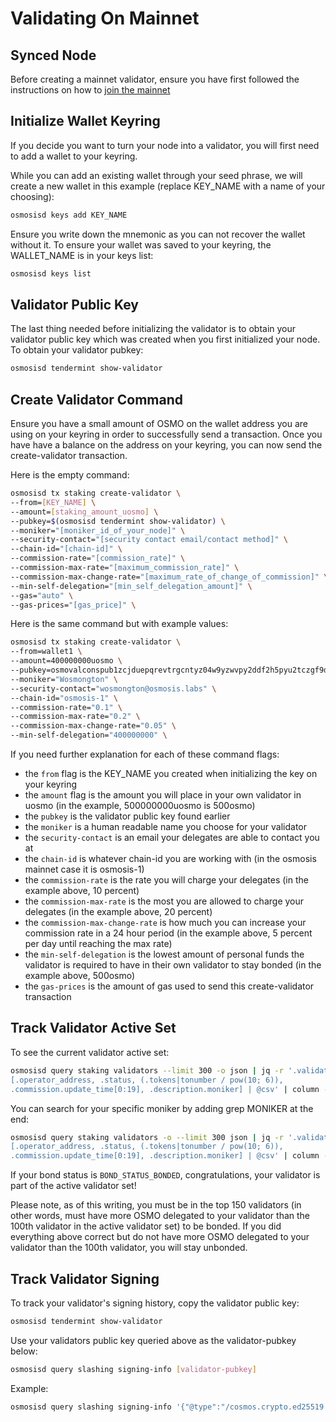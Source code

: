 # Validating On Mainnet

## Synced Node

Before creating a mainnet validator, ensure you have first followed the instructions on how to [join the mainnet](/networks/join-mainnet)

## Initialize Wallet Keyring

If you decide you want to turn your node into a validator, you will first need to add a wallet to your keyring.

While you can add an existing wallet through your seed phrase, we will create a new wallet in this example (replace KEY_NAME with a name of your choosing):

```bash
osmosisd keys add KEY_NAME
```
Ensure you write down the mnemonic as you can not recover the wallet without it. To ensure your wallet was saved to your keyring, the WALLET_NAME is in your keys list:

```bash
osmosisd keys list
```

## Validator Public Key

The last thing needed before initializing the validator is to obtain your validator public key which was created when you first initialized your node. To obtain your validator pubkey:

```bash
osmosisd tendermint show-validator
```

## Create Validator Command

Ensure you have a small amount of OSMO on the wallet address you are using on your keyring in order to successfully send a transaction. Once you have have a balance on the address on your keyring, you can now send the create-validator transaction.

Here is the empty command:

```bash
osmosisd tx staking create-validator \
--from=[KEY_NAME] \
--amount=[staking_amount_uosmo] \
--pubkey=$(osmosisd tendermint show-validator) \
--moniker="[moniker_id_of_your_node]" \
--security-contact="[security contact email/contact method]" \
--chain-id="[chain-id]" \
--commission-rate="[commission_rate]" \
--commission-max-rate="[maximum_commission_rate]" \
--commission-max-change-rate="[maximum_rate_of_change_of_commission]" \
--min-self-delegation="[min_self_delegation_amount]" \
--gas="auto" \
--gas-prices="[gas_price]" \
```

Here is the same command but with example values:

```bash
osmosisd tx staking create-validator \
--from=wallet1 \
--amount=400000000uosmo \
--pubkey=osmovalconspub1zcjduepqrevtrgcntyz04w9yzwvpy2ddf2h5pyu2tczgf9dssmywty0tzqzs0gwu0r  \
--moniker="Wosmongton" \
--security-contact="wosmongton@osmosis.labs" \
--chain-id="osmosis-1" \
--commission-rate="0.1" \
--commission-max-rate="0.2" \
--commission-max-change-rate="0.05" \
--min-self-delegation="400000000" \
```

If you need further explanation for each of these command flags:
- the `from` flag is the KEY_NAME you created when initializing the key on your keyring
- the `amount` flag is the amount you will place in your own validator in uosmo (in the example, 500000000uosmo is 500osmo)
- the `pubkey` is the validator public key found earlier
- the `moniker` is a human readable name you choose for your validator
- the `security-contact` is an email your delegates are able to contact you at
- the `chain-id` is whatever chain-id you are working with (in the osmosis mainnet case it is osmosis-1)
- the `commission-rate` is the rate you will charge your delegates (in the example above, 10 percent)
- the `commission-max-rate` is the most you are allowed to charge your delegates (in the example above, 20 percent)
- the `commission-max-change-rate` is how much you can increase your commission rate in a 24 hour period (in the example above, 5 percent per day until reaching the max rate)
- the `min-self-delegation` is the lowest amount of personal funds the validator is required to have in their own validator to stay bonded (in the example above, 500osmo)
- the `gas-prices` is the amount of gas used to send this create-validator transaction

## Track Validator Active Set

To see the current validator active set:

```bash
osmosisd query staking validators --limit 300 -o json | jq -r '.validators[] |
[.operator_address, .status, (.tokens|tonumber / pow(10; 6)),
.commission.update_time[0:19], .description.moniker] | @csv' | column -t -s","
```

You can search for your specific moniker by adding grep MONIKER at the end:

```bash
osmosisd query staking validators -o --limit 300 json | jq -r '.validators[] |
[.operator_address, .status, (.tokens|tonumber / pow(10; 6)),
.commission.update_time[0:19], .description.moniker] | @csv' | column -t -s"," | grep Wosmongton
```

If your bond status is `BOND_STATUS_BONDED`, congratulations, your validator is part of the active validator set!

Please note, as of this writing, you must be in the top 150 validators (in other words, must have more OSMO delegated to your validator than the 100th validator in the active validator set) to be bonded. If you did everything above correct but do not have more OSMO delegated to your validator than the 100th validator, you will stay unbonded.

## Track Validator Signing

To track your validator's signing history, copy the validator public key:

```bash
osmosisd tendermint show-validator
```

Use your validators public key queried above as the validator-pubkey below:


```bash
osmosisd query slashing signing-info [validator-pubkey]
```

Example:

```bash
osmosisd query slashing signing-info '{"@type":"/cosmos.crypto.ed25519.PubKey","key":"HlixoxNZBPq4pBOYEimtSq9Ak4peBISVsIbI5ZHrEAU="}'
```
